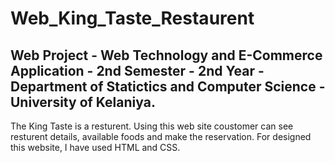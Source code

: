 # Web_King_Taste_Restaurent

## Web Project - Web Technology and E-Commerce Application - 2nd Semester - 2nd Year - Department of Statictics and Computer Science - University of Kelaniya. 

The King Taste is a resturent. Using this web site coustomer can see resturent details, available foods and make the reservation. For designed this website, I have used HTML and CSS.
